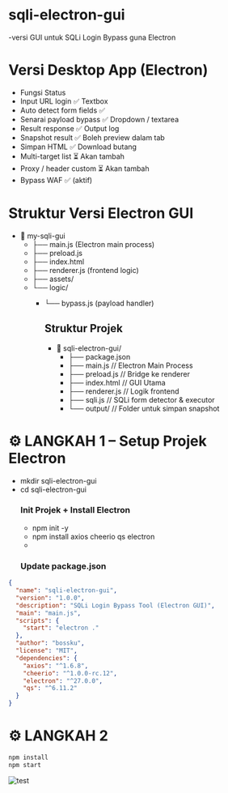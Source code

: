 # sqli-electron-gui
-versi GUI untuk SQLi Login Bypass guna Electron 

# Versi Desktop App (Electron)
 - Fungsi	Status
 - Input URL login	✅ Textbox
 - Auto detect form fields	✅
 - Senarai payload bypass	✅ Dropdown / textarea
 - Result response	✅ Output log
 - Snapshot result	✅ Boleh preview dalam tab
 - Simpan HTML	✅ Download butang
 - Multi-target list	⏳ Akan tambah
 - Proxy / header custom	⏳ Akan tambah
 - Bypass WAF	✅ (aktif)
 
 # Struktur Versi Electron GUI
 
- 📁 my-sqli-gui
  - ├── main.js (Electron main process)
  - ├── preload.js
  - ├── index.html
  - ├── renderer.js (frontend logic)
  - ├── assets/
  - └── logic/
    - └── bypass.js (payload handler)


      ## Struktur Projek
         - 📁 sqli-electron-gui/
            - ├── package.json
            - ├── main.js           // Electron Main Process
            - ├── preload.js        // Bridge ke renderer
            - ├── index.html        // GUI Utama
            - ├── renderer.js       // Logik frontend
            - ├── sqli.js           // SQLi form detector & executor
            - └── output/           // Folder untuk simpan snapshot

# ⚙️ LANGKAH 1 – Setup Projek Electron
- mkdir sqli-electron-gui
- cd sqli-electron-gui
  ### Init Projek + Install Electron
  - npm init -y
  - npm install axios cheerio qs electron
  - 
  ### Update package.json
``` json
{
  "name": "sqli-electron-gui",
  "version": "1.0.0",
  "description": "SQLi Login Bypass Tool (Electron GUI)",
  "main": "main.js",
  "scripts": {
    "start": "electron ."
  },
  "author": "bossku",
  "license": "MIT",
  "dependencies": {
    "axios": "^1.6.8",
    "cheerio": "^1.0.0-rc.12",
    "electron": "^27.0.0",
    "qs": "^6.11.2"
  }
}

```
# ⚙️ LANGKAH 2
```bash
npm install
npm start
```



![test](https://github.com/user-attachments/assets/5bb0604a-aac0-4817-ae5c-cde354489451)
